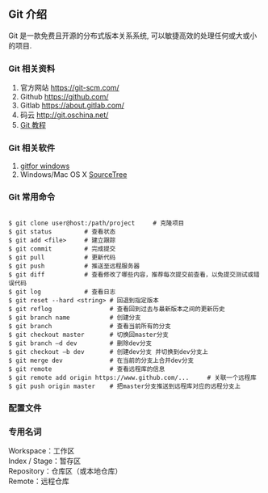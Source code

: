 Git 介绍
---------------
Git 是一款免费且开源的分布式版本关系系统, 可以敏捷高效的处理任何或大或小的项目.


### Git 相关资料

1. 官方网站 https://git-scm.com/
2. Github https://github.com/
3. Gitlab https://about.gitlab.com/
4. 码云 http://git.oschina.net/
5. [Git 教程](https://www.liaoxuefeng.com/wiki/0013739516305929606dd18361248578c67b8067c8c017b000)


### Git 相关软件

1. [gitfor windows](https://git-for-windows.github.io/)
2. Windows/Mac OS X [SourceTree](https://www.sourcetreeapp.com/)

### Git 常用命令

```shell

$ git clone user@host:/path/project     # 克隆项目
$ git status         # 查看状态
$ git add <file>     # 建立跟踪
$ git commit         # 完成提交
$ git pull           # 更新代码
$ git push           # 推送至远程服务器
$ git diff           # 查看修改了哪些内容，推荐每次提交前查看，以免提交测试或错误代码
$ git log            # 查看日志
$ git reset --hard <string> # 回退到指定版本
$ git reflog                # 查看回到过去与最新版本之间的更新历史
$ git branch name           # 创建分支
$ git branch                # 查看当前所有的分支
$ git checkout master       # 切换回master分支
$ git branch –d dev         # 删除dev分支
$ git checkout –b dev       # 创建dev分支 并切换到dev分支上
$ git merge dev             # 在当前的分支上合并dev分支
$ git remote                # 查看远程库的信息
$ git remote add origin https://www.github.com/...     # 关联一个远程库    
$ git push origin master    # 把master分支推送到远程库对应的远程分支上    

```

### 配置文件


### 专用名词 
Workspace：工作区        
Index / Stage：暂存区      
Repository：仓库区（或本地仓库）    
Remote：远程仓库    